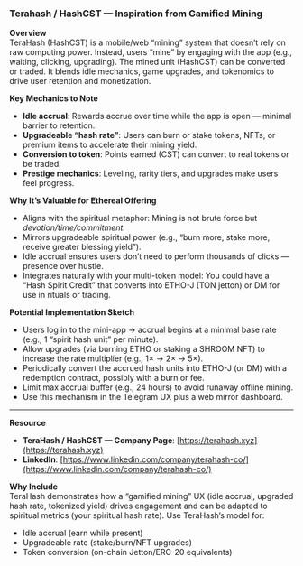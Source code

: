 <!-- 
This document outlines the concept of a gamified mining system inspired by TeraHash/HashCST, which emphasizes user engagement through idle mechanics, upgrades, and tokenomics. The system is designed to reward users for their time and commitment rather than raw computational power, aligning with spiritual metaphors and enhancing user retention.

Key Features:
- Idle accrual of rewards to minimize user effort while maintaining engagement.
- Upgradeable hash rate through token burning, staking, or NFT usage to accelerate yield.
- Conversion of accrued points into tradeable tokens, integrating with multi-token models.
- Prestige mechanics to provide a sense of progress and achievement.

Potential Implementation:
- Users accrue rewards over time, with options to upgrade their yield rate.
- Redemption of accrued units into tokens via a smart contract with potential fees or burns.
- A cap on offline accrual to prevent excessive accumulation without engagement.
- Integration into both Telegram UX and a web dashboard for accessibility.

This system serves as a valuable model for adapting gamified mining mechanics to spiritual and tokenized ecosystems, driving engagement and monetization.

Resources:
- TeraHash Company Page: https://terahash.xyz
- LinkedIn: https://www.linkedin.com/company/terahash-co/
-->

### Terahash / HashCST — Inspiration from Gamified Mining

**Overview**  
TeraHash (HashCST) is a mobile/web “mining” system that doesn’t rely on raw computing power. Instead, users “mine” by engaging with the app (e.g., waiting, clicking, upgrading). The mined unit (HashCST) can be converted or traded. It blends idle mechanics, game upgrades, and tokenomics to drive user retention and monetization.

**Key Mechanics to Note**  
- **Idle accrual**: Rewards accrue over time while the app is open — minimal barrier to retention.  
- **Upgradeable “hash rate”**: Users can burn or stake tokens, NFTs, or premium items to accelerate their mining yield.  
- **Conversion to token**: Points earned (CST) can convert to real tokens or be traded.  
- **Prestige mechanics**: Leveling, rarity tiers, and upgrades make users feel progress.  

**Why It’s Valuable for Ethereal Offering**  
- Aligns with the spiritual metaphor: Mining is not brute force but *devotion/time/commitment.*  
- Mirrors upgradeable spiritual power (e.g., “burn more, stake more, receive greater blessing yield”).  
- Idle accrual ensures users don’t need to perform thousands of clicks — presence over hustle.  
- Integrates naturally with your multi-token model: You could have a “Hash Spirit Credit” that converts into ETHO-J (TON jetton) or DM for use in rituals or trading.

**Potential Implementation Sketch**  
- Users log in to the mini-app → accrual begins at a minimal base rate (e.g., 1 “spirit hash unit” per minute).  
- Allow upgrades (via burning ETHO or staking a SHROOM NFT) to increase the rate multiplier (e.g., 1× → 2× → 5×).  
- Periodically convert the accrued hash units into ETHO-J (or DM) with a redemption contract, possibly with a burn or fee.  
- Limit max accrual buffer (e.g., 24 hours) to avoid runaway offline mining.  
- Use this mechanism in the Telegram UX plus a web mirror dashboard.

---

**Resource**  
- **TeraHash / HashCST — Company Page**: [https://terahash.xyz](https://terahash.xyz)  
- **LinkedIn**: [https://www.linkedin.com/company/terahash-co/](https://www.linkedin.com/company/terahash-co/)

**Why Include**  
TeraHash demonstrates how a “gamified mining” UX (idle accrual, upgraded hash rate, tokenized yield) drives engagement and can be adapted to spiritual metrics (your spiritual hash rate). Use TeraHash’s model for:  
- Idle accrual (earn while present)  
- Upgradeable rate (stake/burn/NFT upgrades)  
- Token conversion (on-chain Jetton/ERC-20 equivalents)
